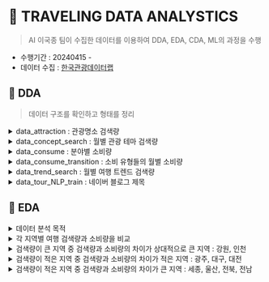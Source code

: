  # 🚀 TRAVELING DATA ANALYSTICS

> AI 이국종 팀이 수집한 데이터를 이용하여 DDA, EDA, CDA, ML의 과정을 수행
- 수행기간 : 20240415 - 
- 데이터 수집 : [한국관광데이터랩](https://datalab.visitkorea.or.kr/datalab/portal/loc/getAreaDataForm.do?SGG_CD=11#)

 ## 🐋 DDA
> 데이터 구조를 확인하고 형태를 정리

<details closed>
<summary> data_attraction : 관광명소 검색량 </summary>

- 13,600 non-null
- 년도에 따라 관광명소 중에 중복되는 것이 있는지 확인
- rank가 무슨 의미인지 확인

|no|Variable|Definition|Key|Dtype|분석가 의견|
|--|--|--|--|--|--|
|1|_id|아이디||object||
|2|rank|랭크?||int64||
|3|attracton_name|관광명소 이름||object||
|4|address|주소||object||
|5|classiication|분류|'시장', '자연경관(하천/해양)', '콘도미니엄', '종교성지', '기타관광', '호텔', '수상레저스포츠', '교통시설', '복합관광시설', '기타문화관광지', '육상레저스포츠', '랜드마크관광', '테마공원', '역사유적지', '자연공원', '기타레저스포츠', '전시시설', '농/산/어촌체험', '자연경관(산)', '쇼핑몰', '백화점','도시공원', '공연시설', '대형마트', '웰니스관광', '캠핑', '레저스포츠시설', '모텔', '기타쇼핑시설', '기타숙박', '데이트코스', '펜션/민박', '역사유물', '자연생태', '자연관광(산)', '면세점', '한식','음식점기타', '카페/찻집', '전문음식', '간이음식', '외국식'|object|각 분류별로 관광명소 검색량을 알아낼 수 있어 유의미할 것으로 보임|
|6|attraction_search|검색량||int64|관광명소 검색량으로 가장 중요한 데이터|
|7|region|지역|'강원', '경기', '경남', '경북', '광주', '대구', '대전', '부산', '서울', '세종', '울산','인천', '전남', '전북', '제주', '충남', '충북'|object||
|8|std_year|년도|2020~2023|int64|해당 년도에 얼마나 검색되었는지 알 수 있음|

</details>

<details closed>
<summary> data_concept_search : 월별 관광 테마 검색량 </summary>

|no|Variable|Definition|Key|Dtype|분석가 의견|
|--|--|--|--|--|--|
|1|_id|아이디||object||
|2|destinatinon_type|목적지 타입|전체, 숙박, 음식, 기타관광, 쇼핑, 레저스포츠|object|분류에 사용 가능|
|3|destination_search|검색량||int64|년/월 별로 다르기 때문에 상황에 따라 합할 필요성 있음|
|4|region|지역||object||
|5|std_year|년도||int64||
|6|std_month|월||int64|월별로 나눌 수 있음|
|7|std_year_month|년월|xxxxxx 형식|int64||

</details>

<details closed>
<summary> data_consume : 분야별 소비량 </summary>

- 1177 non-null

|no|Variable|Definition|Key|Dtype|분석가 의견|
|--|--|--|--|--|--|
|1|_id|아이디||object||
|2|std_year|년도||int64||
|3|region|지역||object||
|4|consumption_amount|소비량||float64||
|5|industry_major_cate|대분류|'쇼핑업', '숙박업', '식음료업', '여가서비스업', '여행업', '운송업'|object||
|6|industry_middle_cate|중분류|'관광기념품', '레저용품쇼핑', '대형쇼핑몰', '면세점', '호텔', '콘도', '캠핑장/펜션', '기타숙박', '식음료', '관광유원시설', '골프장', '기타레저', '문화서비스', '스키장', '여행업', '수상운송', '렌터카', '육상운송', '항공운송', '카지노'|object||

</details>

<details closed>
<summary> data_consume_transition : 소비 유형들의 월별 소비량 </summary>

- 5693 non-null

|no|Variable|Definition|Key|Dtype|분석가 의견|
|--|--|--|--|--|--|
|1|_id|아이디||object||
|2|industry_major_cate|대분류|'전체', '운송업', '여행업', '숙박업', '식음료업', '여가서비스업', '쇼핑업'|object||
|3|std_year_month|년월|xxxxxx 형식|int64||
|4|std_year|년도||int64||
|5|std_month|월||int64|월별로 나눌 수 있음|
|6|consumption_amount|소비량||int64||
|7|region|지역||object||

</details>

<details closed>

<summary> data_trend_search : 월별 여행 트렌드 검색량 </summary>

- 4080 non-null

|no|Variable|Definition|Key|Dtype|분석가 의견|
|--|--|--|--|--|--|
|1|_id|아이디||object||
|2|region|지역||object||
|3|std_year_month|년월|xxxxxx 형식|int64||
|4|std_year|년도||int64||
|5|std_month|월||int64|월별로 나눌 수 있음|
|6|tour_trend|투어유형|'레포츠', '휴식/힐링', '기타', '미식', '체험'|object||
|7|num_mention|검색량||int64||

</details>

<details closed>

<summary> data_tour_NLP_train : 네이버 블로그 제목 </summary>

- 10000 non-null
- [라벨링 참고](https://docs.google.com/spreadsheets/d/1WCxhauSWOAOyteTYYRZVgUhpZjO9dhXZ/edit#gid=2013088085)

|no|Variable|Definition|Key|Dtype|분석가 의견|
|--|--|--|--|--|--|
|1|_id|아이디||object||
|2|concept|컨셉|1:문화,2:레저, 3:역사, 4:음식, 5:자연, 6:힐링|int64|직접 라벨링한 것이므로 해당 부분에 대한 수정 필요할 수도 있음|
|3|season|계절|1:봄, 2:여름, 3:가을, 4:겨울|int64|직접 라벨링한 것이므로 해당 부분에 대한 수정 필요할 수도 있음|
|4|review_text|블로그 제목||object|raw_data이므로 보존|
|5|지역|지역|'울산', '전북', '대전', '경기', '전남', '제주', '대구', '강원', '광주', '경남', '서울', '부산', '경북', '인천', '충남', '충북', '세종'|object||
|6|review_text_clean|동사, 명사만 찾아낸 것||object||

</details>


## 🐋 EDA
<details closed>
<summary> 데이터 분석 목적</summary>

- 각 지역별 소비량을 늘릴 수 있는 방안 탐색
- 각 지역별로 어떤 여행코스를 추천해줘야 하는지 마케팅 전략 수립
</details>

<details closed>
<summary>각 지역별 여행 검색량과 소비량을 비교 </summary>

<div style="display: flex;">
    <img src="./pictures/지역별_검색량소비량.png" alt="Image 1" style="width: auto; height: 100vh; flex: 1;">
    <img src="./pictures/지역별_검색대비소비량.png" alt="Image 2" style="width: auto; height: 100vh; flex: 1;">
</div>

- 검색량 대비 소비량이 적은 순 : 세종 < 강원 < 인천 < 제주 < 충남 < 전남 < 전북 < 충북 < 경북 < 울산 < 경남 < 부산 < 대전 < 경기 < 대구 < 광주 < 서울
- 검색량 큰 순 : 경기 > 서울 > 인천 > 강원 > 부산 > 제주 > 충남 > 경북 > 경남 > 충북 > 전남 > 대구 > 전북 > 대전 > 울산 > 광주 > 세종
- 검색량이 큰 지역 중 검색량과 소비량의 차이가 상대적으로 큰 지역 : 강원, 인천
- 검색량이 적은 지역 중 검색량과 소비량의 차이가 적은 지역 : 광주, 대구, 대전
- 검색량이 적은 지역 중 검색량과 소비량의 차이가 큰 지역 : 세종, 울산, 전북, 전남
</details>

<details closed> <summary>검색량이 큰 지역 중 검색량과 소비량의 차이가 상대적으로 큰 지역 : 강원, 인천 </summary>

### 가설0 : 각 지역에서 소비하게 되는 컨텐츠가 한정적이다

![alt text](./pictures/지역별_트랜드검색량.png)


- 제주도를 제외하면 소비 컨텐츠 차이는 거의 없음
- 가설 기각

### 가설1 : 서울 근교 여행(강원, 인천)은 가볍게 검색하지만 실제로 가지는 않는다
- 필요 데이터 : 방문, 숙박/체류 관련 데이터
- [방문데이터_한국관광데이터랩](https://datalab.visitkorea.or.kr/datalab/portal/bda/getMetcoAna.do)
- 채택하는 경우 : 유입량은 많기 떄문에 해당 지역을 검색했을 때 관련 프로모션 제공 혹은 가볍게 다녀올 수 있는 여행코스 추천

### 가설2 : 서울 근교 여행은 가성비를 따진다
- 필요 데이터 : 인스타그램 해시태그(ex.#가성비)
- 채택하는 경우 : 해당 지역을 검색하는 경우 가성비가 좋은 여행 코스를 추천

</details>

<details closed> <summary>검색량이 적은 지역 중 검색량과 소비량의 차이가 적은 지역 : 광주, 대구, 대전</summary>


### 가설0 : 검색량을 늘릴 수 있다면 소비량도 자연스럽게 늘어날 것이다

- 가설 채택 시 : 검색량 늘릴 수 있는 방안 모색

</details>

<details closed> <summary>검색량이 적은 지역 중 검색량과 소비량의 차이가 큰 지역 : 세종, 울산, 전북, 전남</summary>


- 검색량이 적을 뿐만 아니라 실제로 소비량이 적기 때문에 '교통편'에 대한 정보가 필요함

</details>
